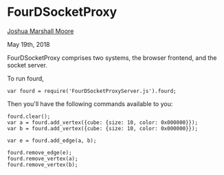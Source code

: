 # FourDSocketProxy

[Joshua Marshall Moore](mailto:moore.joshua@pm.me)

May 19th, 2018

FourDSocketProxy comprises two systems, the browser frontend, and the socket server. 

To run fourd, 

`var fourd = require('FourDSocketProxyServer.js').fourd;`

Then you'll have the following commands available to you: 

```
fourd.clear();
var a = fourd.add_vertex({cube: {size: 10, color: 0x000000}});
var b = fourd.add_vertex({cube: {size: 10, color: 0x000000}});

var e = fourd.add_edge(a, b);

fourd.remove_edge(e);
fourd.remove_vertex(a);
fourd.remove_vertex(b);
```
